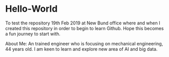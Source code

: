 # Hello-World
To test the repository
19th Feb 2019 at New Bund office where and when I created this repository in order to begin to learn Github. 
Hope this becomes a fun journey to start with.

About Me:
An trained engineer who is focusing on mechanical engineering, 44 years old. I am keen to learn and explore new area of AI and big data. 
